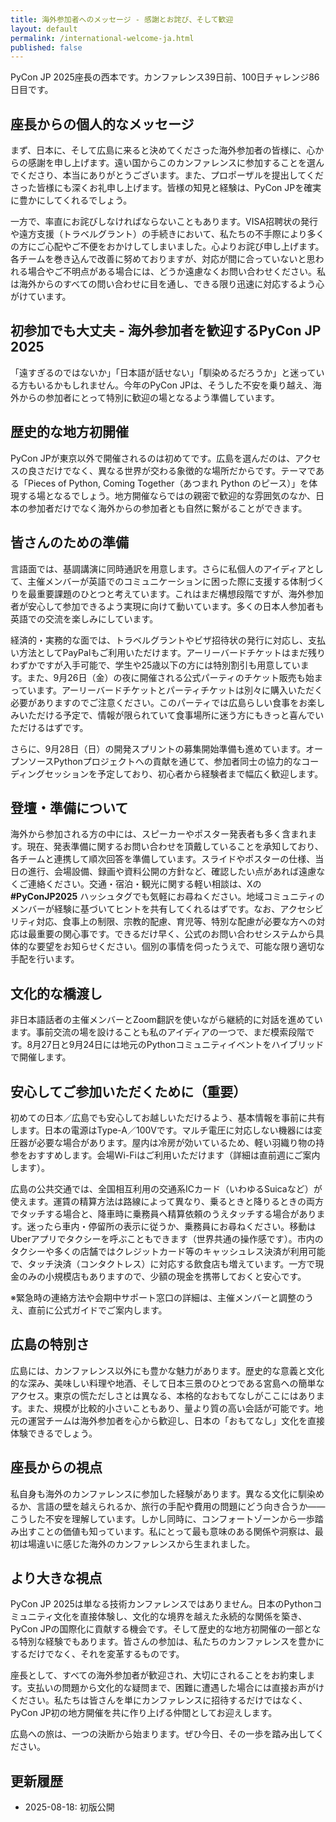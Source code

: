 ```yaml
---
title: 海外参加者へのメッセージ - 感謝とお詫び、そして歓迎
layout: default
permalink: /international-welcome-ja.html
published: false
---
```


PyCon JP 2025座長の西本です。カンファレンス39日前、100日チャレンジ86日目です。

## 座長からの個人的なメッセージ

まず、日本に、そして広島に来ると決めてくださった海外参加者の皆様に、心からの感謝を申し上げます。遠い国からこのカンファレンスに参加することを選んでくださり、本当にありがとうございます。また、プロポーザルを提出してくださった皆様にも深くお礼申し上げます。皆様の知見と経験は、PyCon JPを確実に豊かにしてくれるでしょう。

一方で、率直にお詫びしなければならないこともあります。VISA招聘状の発行や遠方支援（トラベルグラント）の手続きにおいて、私たちの不手際により多くの方にご心配やご不便をおかけしてしまいました。心よりお詫び申し上げます。各チームを巻き込んで改善に努めておりますが、対応が間に合っていないと思われる場合やご不明点がある場合には、どうか遠慮なくお問い合わせください。私は海外からのすべての問い合わせに目を通し、できる限り迅速に対応するよう心がけています。

## 初参加でも大丈夫 - 海外参加者を歓迎するPyCon JP 2025

「遠すぎるのではないか」「日本語が話せない」「馴染めるだろうか」と迷っている方もいるかもしれません。今年のPyCon JPは、そうした不安を乗り越え、海外からの参加者にとって特別に歓迎の場となるよう準備しています。

## 歴史的な地方初開催

PyCon JPが東京以外で開催されるのは初めてです。広島を選んだのは、アクセスの良さだけでなく、異なる世界が交わる象徴的な場所だからです。テーマである「Pieces of Python, Coming Together（あつまれ Python のピース）」を体現する場となるでしょう。地方開催ならではの親密で歓迎的な雰囲気のなか、日本の参加者だけでなく海外からの参加者とも自然に繋がることができます。

## 皆さんのための準備

言語面では、基調講演に同時通訳を用意します。さらに私個人のアイディアとして、主催メンバーが英語でのコミュニケーションに困った際に支援する体制づくりを最重要課題のひとつと考えています。これはまだ構想段階ですが、海外参加者が安心して参加できるよう実現に向けて動いています。多くの日本人参加者も英語での交流を楽しみにしています。

経済的・実務的な面では、トラベルグラントやビザ招待状の発行に対応し、支払い方法としてPayPalもご利用いただけます。アーリーバードチケットはまだ残りわずかですが入手可能で、学生や25歳以下の方には特別割引も用意しています。また、9月26日（金）の夜に開催される公式パーティのチケット販売も始まっています。アーリーバードチケットとパーティチケットは別々に購入いただく必要がありますのでご注意ください。このパーティでは広島らしい食事をお楽しみいただける予定で、情報が限られていて食事場所に迷う方にもきっと喜んでいただけるはずです。

さらに、9月28日（日）の開発スプリントの募集開始準備も進めています。オープンソースPythonプロジェクトへの貢献を通じて、参加者同士の協力的なコーディングセッションを予定しており、初心者から経験者まで幅広く歓迎します。

## 登壇・準備について

海外から参加される方の中には、スピーカーやポスター発表者も多く含まれます。現在、発表準備に関するお問い合わせを頂戴していることを承知しており、各チームと連携して順次回答を準備しています。スライドやポスターの仕様、当日の進行、会場設備、録画や資料公開の方針など、確認したい点があれば遠慮なくご連絡ください。交通・宿泊・観光に関する軽い相談は、Xの **#PyConJP2025** ハッシュタグでも気軽にお尋ねください。地域コミュニティのメンバーが経験に基づいてヒントを共有してくれるはずです。なお、アクセシビリティ対応、食事上の制限、宗教的配慮、育児等、特別な配慮が必要な方への対応は最重要の関心事です。できるだけ早く、公式のお問い合わせシステムから具体的な要望をお知らせください。個別の事情を伺ったうえで、可能な限り適切な手配を行います。

## 文化的な橋渡し

非日本語話者の主催メンバーとZoom翻訳を使いながら継続的に対話を進めています。事前交流の場を設けることも私のアイディアの一つで、まだ模索段階です。8月27日と9月24日には地元のPythonコミュニティイベントをハイブリッドで開催します。

## 安心してご参加いただくために（重要）

初めての日本／広島でも安心してお越しいただけるよう、基本情報を事前に共有します。日本の電源はType-A／100Vです。マルチ電圧に対応しない機器には変圧器が必要な場合があります。屋内は冷房が効いているため、軽い羽織り物の持参をおすすめします。会場Wi-Fiはご利用いただけます（詳細は直前週にご案内します）。

広島の公共交通では、全国相互利用の交通系ICカード（いわゆるSuicaなど）が使えます。運賃の精算方法は路線によって異なり、乗るときと降りるときの両方でタッチする場合と、降車時に乗務員へ精算依頼のうえタッチする場合があります。迷ったら車内・停留所の表示に従うか、乗務員にお尋ねください。移動はUberアプリでタクシーを呼ぶこともできます（世界共通の操作感です）。市内のタクシーや多くの店舗ではクレジットカード等のキャッシュレス決済が利用可能で、タッチ決済（コンタクトレス）に対応する飲食店も増えています。一方で現金のみの小規模店もありますので、少額の現金を携帯しておくと安心です。

※緊急時の連絡方法や会期中サポート窓口の詳細は、主催メンバーと調整のうえ、直前に公式ガイドでご案内します。

## 広島の特別さ

広島には、カンファレンス以外にも豊かな魅力があります。歴史的な意義と文化的な深み、美味しい料理や地酒、そして日本三景のひとつである宮島への簡単なアクセス。東京の慌ただしさとは異なる、本格的なおもてなしがここにはあります。また、規模が比較的小さいこともあり、量より質の高い会話が可能です。地元の運営チームは海外参加者を心から歓迎し、日本の「おもてなし」文化を直接体験できるでしょう。

## 座長からの視点

私自身も海外のカンファレンスに参加した経験があります。異なる文化に馴染めるか、言語の壁を越えられるか、旅行の手配や費用の問題にどう向き合うか——こうした不安を理解しています。しかし同時に、コンフォートゾーンから一歩踏み出すことの価値も知っています。私にとって最も意味のある関係や洞察は、最初は場違いに感じた海外のカンファレンスから生まれました。

## より大きな視点

PyCon JP 2025は単なる技術カンファレンスではありません。日本のPythonコミュニティ文化を直接体験し、文化的な境界を越えた永続的な関係を築き、PyCon JPの国際化に貢献する機会です。そして歴史的な地方初開催の一部となる特別な経験でもあります。皆さんの参加は、私たちのカンファレンスを豊かにするだけでなく、それを変革するものです。

座長として、すべての海外参加者が歓迎され、大切にされることをお約束します。支払いの問題から文化的な疑問まで、困難に遭遇した場合には直接お声がけください。私たちは皆さんを単にカンファレンスに招待するだけではなく、PyCon JP初の地方開催を共に作り上げる仲間としてお迎えします。

広島への旅は、一つの決断から始まります。ぜひ今日、その一歩を踏み出してください。

## 更新履歴
- 2025-08-18: 初版公開

